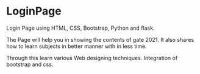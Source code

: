 # LoginPage
Login Page using HTML, CSS, Bootstrap, Python and flask.

The Page will help you in showing the contents of gate 2021. 
It also shares how to learn subjects in better manner with in less time. 

Through this learn various Web designing techniques. 
Integration of bootstrap and css. 
